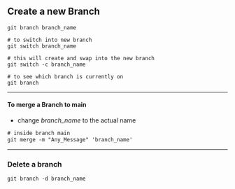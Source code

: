 ## Create a new Branch
```text
git branch branch_name

# to switch into new branch 
git switch branch_name

# this will create and swap into the new branch 
git switch -c branch_name

# to see which branch is currently on 
git branch 
```

---
#### To merge a Branch to main
- change *branch_name* to the actual name 
```txt
# inside branch main
git merge -m "Any_Message" 'branch_name'
```

---
### Delete a branch 
```txt 
git branch -d branch_name
```